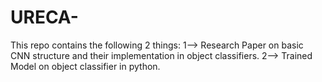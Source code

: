 # URECA-
This repo contains the following 2 things:
1--> Research Paper on basic CNN structure and their implementation in object classifiers.
2--> Trained Model on object classifier in python.
